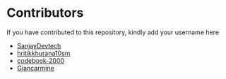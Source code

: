 # Contributors

If you have contributed to this repository, kindly add your username here


- [SanjayDevtech](https://github.com/SanjayDevTech)
- [hritikkhurana10sm](https://github.com/hritikkhurana10sm)
- [codebook-2000](https://github.com/codebook-2000)
- [Giancarmine](https://github.com/Giancarmine)
